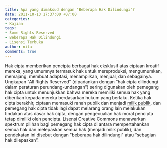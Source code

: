 ```yaml
---
title: Apa yang dimaksud dengan "Beberapa Hak Dilindungi"?
date: 2011-10-13 17:37:00 +07:00
categories:
- Kajian
tags:
- Some Rights Reserved
- Beberapa Hak Dilindungi
- Lisensi Terbuka
author: nita
comments: true
---
```


Hak cipta memberikan pencipta berbagai hak eksklusif atas ciptaan kreatif mereka, yang umumnya termasuk hak untuk mereproduksi, mengumumkan, memajang, membuat adaptasi, menampilkan, menjual, dan sebagainya. Ungkapan "All Rights Reserved" (dipadankan dengan “hak cipta dilindungi dalam peraturan perundang-undangan”) sering digunakan oleh pemegang hak cipta untuk menunjukkan bahwa mereka memiliki semua hak yang diberikan kepada mereka berdasarkan hukum yang berlaku. Ketika hak cipta berakhir, ciptaan memasuki ranah publik dan menjadi [milik publik](http://wiki.creativecommons.or.id/FAQ#Apa_yang_dimaksud_dengan_domain_publik.3F), dan pemegang hak cipta tidak lagi dapat melarang orang lain melakukan tindakan atas dasar hak cipta, dengan pengecualian hak moral pencipta tetap dimiliki oleh pencipta. Lisensi Creative Commons menawarkan spektrum pilihan bagi pemegang hak cipta di antara mempertahankan semua hak dan melepaskan semua hak (menjadi milik publik), dan pendekatan ini disebut dengan "beberapa hak dilindungi" atau “sebagian hak dilepaskan”.
